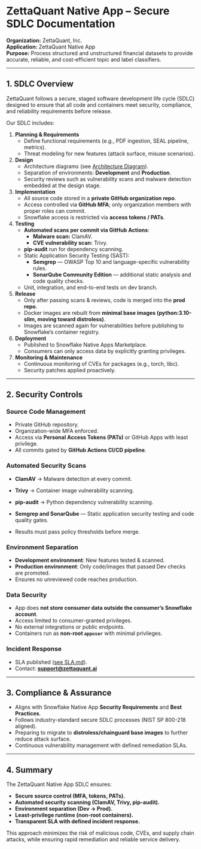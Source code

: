 # ZettaQuant Native App – Secure SDLC Documentation

**Organization:** ZettaQuant, Inc.  
**Application:** ZettaQuant Native App  
**Purpose:** Process structured and unstructured financial datasets to provide accurate, reliable, and cost-efficient topic and label classifiers.

---

## 1. SDLC Overview
ZettaQuant follows a secure, staged software development life cycle (SDLC) designed to ensure that all code and containers meet security, compliance, and reliability requirements before release.

Our SDLC includes:
1. **Planning & Requirements**
   - Define functional requirements (e.g., PDF ingestion, SEAL pipeline, metrics).
   - Threat modeling for new features (attack surface, misuse scenarios).
2. **Design**
   - Architecture diagrams (see [Architecture Diagram](https://docs.zettaquant.ai/architecture-security-faq#architecture-diagram)).
   - Separation of environments: **Development** and **Production**.
   - Security reviews such as vulnerability scans and malware detection embedded at the design stage.
3. **Implementation**
   - All source code stored in a **private GitHub organization repo**.
   - Access controlled via **GitHub MFA**; only organization members with proper roles can commit.
   - Snowflake access is restricted via **access tokens / PATs**.
4. **Testing**
   - **Automated scans per commit via GitHub Actions**:
     - **Malware scan:** ClamAV.
     - **CVE vulnerability scan:** Trivy.
   - **pip-audit** run for dependency scanning.
   - Static Application Security Testing (SAST):
      - **Semgrep** — OWASP Top 10 and language-specific vulnerability rules.
      - **SonarQube Community Edition** — additional static analysis and code quality checks.
   - Unit, integration, and end-to-end tests on dev branch.
5. **Release**
   - Only after passing scans & reviews, code is merged into the **prod repo**.
   - Docker images are rebuilt from **minimal base images (python:3.10-slim, moving toward distroless)**.
   - Images are scanned again for vulnerabilities before publishing to Snowflake’s container registry.
6. **Deployment**
   - Published to Snowflake Native Apps Marketplace.
   - Consumers can only access data by explicitly granting privileges.
7. **Monitoring & Maintenance**
   - Continuous monitoring of CVEs for packages (e.g., torch, libc).
   - Security patches applied proactively.

---

## 2. Security Controls

### Source Code Management
- Private GitHub repository.
- Organization-wide MFA enforced.
- Access via **Personal Access Tokens (PATs)** or GitHub Apps with least privilege.
- All commits gated by **GitHub Actions CI/CD pipeline**.

### Automated Security Scans
- **ClamAV** -> Malware detection at every commit.  
- **Trivy** -> Container image vulnerability scanning.  
- **pip-audit** -> Python dependency vulnerability scanning. 
- **Semgrep and SonarQube** — Static application security testing and code quality gates.

- Results must pass policy thresholds before merge.

### Environment Separation
- **Development environment**: New features tested & scanned.  
- **Production environment**: Only code/images that passed Dev checks are promoted.  
- Ensures no unreviewed code reaches production.

### Data Security
- App does **not store consumer data outside the consumer’s Snowflake account**.  
- Access limited to consumer-granted privileges.  
- No external integrations or public endpoints.  
- Containers run as **non-root `appuser`** with minimal privileges.

### Incident Response
- SLA published ([see SLA.md](../SLA.md)).
- Contact: **support@zettaquant.ai**

---

## 3. Compliance & Assurance
- Aligns with Snowflake Native App **Security Requirements** and **Best Practices**.  
- Follows industry-standard secure SDLC processes (NIST SP 800-218 aligned).  
- Preparing to migrate to **distroless/chainguard base images** to further reduce attack surface.  
- Continuous vulnerability management with defined remediation SLAs.  

---

## 4. Summary
The ZettaQuant Native App SDLC ensures:
- **Secure source control (MFA, tokens, PATs).**  
- **Automated security scanning (ClamAV, Trivy, pip-audit).**  
- **Environment separation (Dev -> Prod).**  
- **Least-privilege runtime (non-root containers).**  
- **Transparent SLA with defined incident response.**

This approach minimizes the risk of malicious code, CVEs, and supply chain attacks, while ensuring rapid remediation and reliable service delivery.
